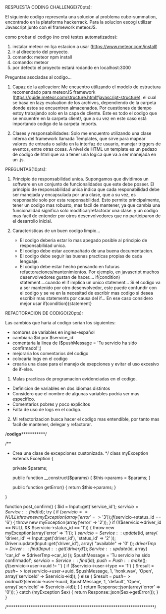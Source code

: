 RESPUESTA CODING CHALLENGE(70pts):

El siguiente codigo representa una solucion al problema cube-summation, encontrado en la plataforma hackerrack. Para la solucion escogi utilizar Javascript junto con el framework meteorJS.

como probar el codigo (no creé testes automatizados):

1) instalar meteor en lça estacion a usar (https://www.meteor.com/install)
2) ir al directorio del proyecto.
3) comando: meteor npm install
4) comando: meteor
5) por defecto el proyecto estará rodando en localhost:3000



Preguntas asociadas al codigo...

1) Capaz de la aplicacion:
	Me encuentro utilizando el modelo de estructura recomendado para meteorJS framework (https://guide.meteor.com/structure.html#javascript-structure), el cual se basa en lazy evaluation de los archivos, dependiendo de la carpeta donde estos se encuentren almacenados. Por cuestiones de tiempo estoy trabajando solo en la capa de cliente. Este es todo el codigo que se encuentre en la carpeta client/, que a su vez en este caso está importando codigo de la carpeta imports.

2) Clases y responsabilidades:
	Solo me encuentro utilizando una clase interna del framework llamada Templates, que sirve para mapear valores de entrada o salida en la interfaz de usuario, manejar triggers de eventos, entre otras cosas. A nivel de HTML un template es un pedazo de codigo de html que va a tener una logica que va a ser manejada en un .js.




PREGUNTAS(10pts):

1) Principio de responsabilidad unica.
	Supongamos que dividimos un software en un conjunto de funcionalidades que este debe poseer. El principio de responsabilidad unica indica que cada responabilidad debe ser manejada y encapsulada por una clase, que a su vez, es responsable solo por esta responsabilidad. Esto permite principalmente, tener un codigo mas robusto, mas facil de mantener, ya que cambia una funcionalidad significa solo modificar/refactorar una clase. y un codigo mas facil de entender por otros desenvolvedores que no participaron de el desarrollo inicial.

2) Caracteristicas de un buen codigo limpio...

	* El codigo deberia estar lo mas apegado posible al principio de responsabilidad unica.
	* El codigo debe estar acompañado de una buena documentacion.
	* El codigo debe seguir las buenas practicas propias de cada lenguaje.
	* El codigo debe estar hecho pensando en futuras refactoraciones/mantenimientos.
			Por ejemplo, en javascript muchos desenvolvedores gustan de hacer....
			if(condition) statement....cuando el if implica un unico statement...
			Si el codigo va a ser mantenido por otro desenvolvedor, este puede confundir con el codigo y se ve en la necesitad de escribir mas codigo si desea escribir mas statements por causa del if...
			En ese caso considero mejor usar if(condition){statement}





REFACTORACION DE CODIGO(20pts):

Las cambios que haria al codigo serian los siguientes:

* nombres de variables en ingles-español
* cambiaria $id por $service_id
* comentaria la linea de  ($pushMessage = 'Tu servicio ha sido confirmado!';)
* mejoraria los comentarios del codigo
* colocaria logs en el codigo
* crearia una clase para el manejo de exepciones y evitar el uso excesivo de if-else.


1) Malas practicas de programacion evidenciadas en el codigo.

*	Definicion de variables en dos idiomas distintos
*	Considero que el nombre de algunas variables podria ser mas especifico.
*	Comentarios pobres y poco explicitos
* 	Falta de uso de logs en el codigo.


2) Mi refactorizacion busca hacer el codigo mas entendible, por tanto mas facil de mantener, delegar y refactorar.




/**************************codigo*************************************/


/**
 * Crea una clase de excepciones custonizada.
 */
class myException extends Exception {

    private $params;

    public function __construct($params) {
        $this->params = $params;
    }

    public function getError() {
        return $this->params;
    }

}

function post_confirm() {
    $id = Input::get('service_id');
    $servicio = Service::find($id);
    try {
        if ($servicio == NULL) {
            throw new myException(array('error' => '3'));
        }
        if ($servicio->status_id == '6') {
            throw new myException(array('error' => '2'));
        }
        if (!($servicio->driver_id == NULL && $servicio->status_id == '1')) {
            throw new myException(array('error' => '1'));
        }
        $servicio = Service::update($id, array(
                    'driver_id' => Input::get('driver_id'),
                    'status_id' => '2'
        ));
        Driver::update(Input::get('driver_id'), array(
            "available" => '0'
        ));
        $driverTmp = Driver::find(Input::get('driver_id'));
        Service::update($id, array(
            'car_id' => $driverTmp->car_id
        ));
        $pushMessage = 'Tu servicio ha sido confirmado!';
        $servicio = Service::find($id);
        $push = Push::make();
        if ($servicio->user->uuid != '') {
            if ($servicio->user->type == '1') {
                $result = $push->ios($servicio->user->uuid, $pushMessage, 1, 'honk.wav', 'Open', array('serviceId' => $servicio->id));
            } else {
                $result = $push->android2($servicio->user->uuid, $pushMessage, 1, 'default', 'Open', array('serviceId' => $servicio->id));
            }
        }
        return Response::json(array('error' => '0'));
    } catch (myException $ex) {
        return Response::json($ex->getError());
    }
}

/********************************************************************/